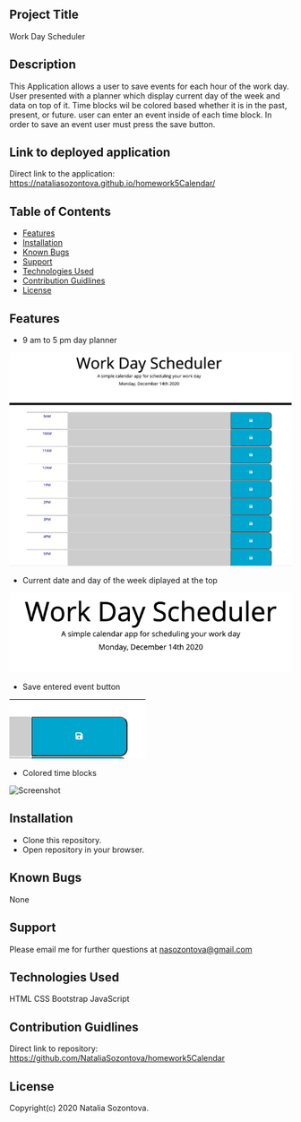 ## Project Title
Work Day Scheduler
## Description
This Application allows a user to save events for each hour of the work day. User presented with a planner which display current day of the week and data on top of it. Time blocks wil be colored based whether it is in the past, present, or future. user can enter an event inside of each time block. In order to save an event user must press the save button. 

## Link to deployed application
Direct link to the application: https://nataliasozontova.github.io/homework5Calendar/

## Table of Contents
* [Features](#features)
* [Installation](#installation)
* [Known Bugs](#known-bugs)
* [Support](#support)
* [Technologies Used](#technologies-used)
* [Contribution Guidlines](#contribution-guidlines)
* [License](#license)

## Features
* 9 am to 5 pm day planner

![Screenshot](/assets/images/work_hours.png)

*  Current date and day of the week diplayed at the top

![Screenshot](/assets/images/current_date.png)

* Save entered event button 

![Screenshot](/assets/images/save_btn.png)

* Colored time blocks

![Screenshot]()

## Installation 
* Clone this repository.
* Open repository in your browser.
## Known Bugs
None
## Support
Please email me for further questions at nasozontova@gmail.com
## Technologies Used
HTML
CSS
Bootstrap
JavaScript
## Contribution Guidlines 
Direct link to repository: https://github.com/NataliaSozontova/homework5Calendar

## License
Copyright(c) 2020 Natalia Sozontova.